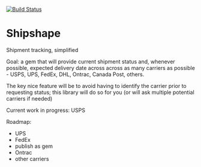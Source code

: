 [![Build Status](https://travis-ci.org/Capncavedan/shipshape.png?branch=master)](https://travis-ci.org/Capncavedan/shipshape)

Shipshape
=========

Shipment tracking, simplified


Goal: a gem that will provide current shipment status and, whenever possible, expected delivery date across across as many carriers as possible - USPS, UPS, FedEx, DHL, Ontrac, Canada Post, others.

The key nice feature will be to avoid having to identify the carrier prior to requesting status; this library will do so for you (or will ask multiple potential carriers if needed)

Current work in progress: USPS

Roadmap:

- UPS
- FedEx
- publish as gem
- Ontrac
- other carriers
